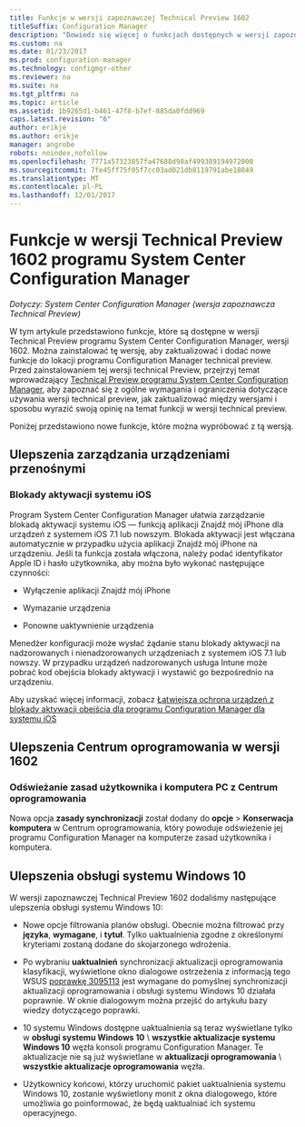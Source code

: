 ```yaml
---
title: Funkcje w wersji zapoznawczej Technical Preview 1602
titleSuffix: Configuration Manager
description: "Dowiedz się więcej o funkcjach dostępnych w wersji zapoznawczej Technical Preview programu System Center Configuration Manager, wersji 1602."
ms.custom: na
ms.date: 01/23/2017
ms.prod: configuration-manager
ms.technology: configmgr-other
ms.reviewer: na
ms.suite: na
ms.tgt_pltfrm: na
ms.topic: article
ms.assetid: 1b9265d1-b461-47f8-b7ef-885da0fdd969
caps.latest.revision: "6"
author: erikje
ms.author: erikje
manager: angrobe
robots: noindex,nofollow
ms.openlocfilehash: 7771a57323857fa47688d98af499389194972000
ms.sourcegitcommit: 7fe45ff75f05f7cc03ad021db8119791abe18049
ms.translationtype: MT
ms.contentlocale: pl-PL
ms.lasthandoff: 12/01/2017
---
```

# <a name="capabilities-in-technical-preview-1602-for-system-center-configuration-manager"></a>Funkcje w wersji Technical Preview 1602 programu System Center Configuration Manager

*Dotyczy: System Center Configuration Manager (wersja zapoznawcza Technical Preview)*

W tym artykule przedstawiono funkcje, które są dostępne w wersji Technical Preview programu System Center Configuration Manager, wersji 1602. Można zainstalować tę wersję, aby zaktualizować i dodać nowe funkcje do lokacji programu Configuration Manager technical preview. Przed zainstalowaniem tej wersji technical Preview, przejrzyj temat wprowadzający [Technical Preview programu System Center Configuration Manager](../../core/get-started/technical-preview.md), aby zapoznać się z ogólne wymagania i ograniczenia dotyczące używania wersji technical preview, jak zaktualizować między wersjami i sposobu wyrazić swoją opinię na temat funkcji w wersji technical preview.  

 Poniżej przedstawiono nowe funkcje, które można wypróbować z tą wersją.  

##  <a name="BKMK_MDM"></a>Ulepszenia zarządzania urządzeniami przenośnymi  

### <a name="ios-activation-lock"></a>Blokady aktywacji systemu iOS  
 Program System Center Configuration Manager ułatwia zarządzanie blokadą aktywacji systemu iOS — funkcją aplikacji Znajdź mój iPhone dla urządzeń z systemem iOS 7.1 lub nowszym. Blokada aktywacji jest włączana automatycznie w przypadku użycia aplikacji Znajdź mój iPhone na urządzeniu. Jeśli ta funkcja została włączona, należy podać identyfikator Apple ID i hasło użytkownika, aby można było wykonać następujące czynności:  

-   Wyłączenie aplikacji Znajdź mój iPhone  

-   Wymazanie urządzenia  

-   Ponowne uaktywnienie urządzenia  

 Menedżer konfiguracji może wysłać żądanie stanu blokady aktywacji na nadzorowanych i nienadzorowanych urządzeniach z systemem iOS 7.1 lub nowszy. W przypadku urządzeń nadzorowanych usługa Intune może pobrać kod obejścia blokady aktywacji i wystawić go bezpośrednio na urządzeniu.  

 Aby uzyskać więcej informacji, zobacz [Łatwiejsza ochrona urządzeń z blokady aktywacji obejścia dla programu Configuration Manager dla systemu iOS](/sccm/mdm/deploy-use/manage-ios-activation-lock)  

##  <a name="BKMK_SC1601"></a>Ulepszenia Centrum oprogramowania w wersji 1602  

### <a name="refresh-pc-machine-and-user-policy-from-software-center"></a>Odświeżanie zasad użytkownika i komputera PC z Centrum oprogramowania  
 Nowa opcja **zasady synchronizacji** został dodany do **opcje** > **Konserwacja komputera** w Centrum oprogramowania, który powoduje odświeżenie jej programu Configuration Manager na komputerze zasad użytkownika i komputera.  

##  <a name="BKMK_Win10Servicing"></a>Ulepszenia obsługi systemu Windows 10  
 W wersji zapoznawczej Technical Preview 1602 dodaliśmy następujące ulepszenia obsługi systemu Windows 10:  

-   Nowe opcje filtrowania planów obsługi.  Obecnie można filtrować przy **języka**, **wymagane**, i **tytuł**. Tylko uaktualnienia zgodne z określonymi kryteriami zostaną dodane do skojarzonego wdrożenia.  

-   Po wybraniu **uaktualnień** synchronizacji aktualizacji oprogramowania klasyfikacji, wyświetlone okno dialogowe ostrzeżenia z informacją tego WSUS [poprawkę 3095113](https://support.microsoft.com/kb/3095113) jest wymagane do pomyślnej synchronizacji aktualizacji oprogramowania i obsługi systemu Windows 10 działała poprawnie.  W oknie dialogowym można przejść do artykułu bazy wiedzy dotyczącego poprawki.  

-   10 systemu Windows dostępne uaktualnienia są teraz wyświetlane tylko w **obsługi systemu Windows 10** \ **wszystkie aktualizacje systemu Windows 10** węzła konsoli programu Configuration Manager. Te aktualizacje nie są już wyświetlane w **aktualizacji oprogramowania** \ **wszystkie aktualizacje oprogramowania** węzła.  

-   Użytkownicy końcowi, którzy uruchomić pakiet uaktualnienia systemu Windows 10, zostanie wyświetlony monit z okna dialogowego, które umożliwia go poinformować, że będą uaktualniać ich systemu operacyjnego.  
